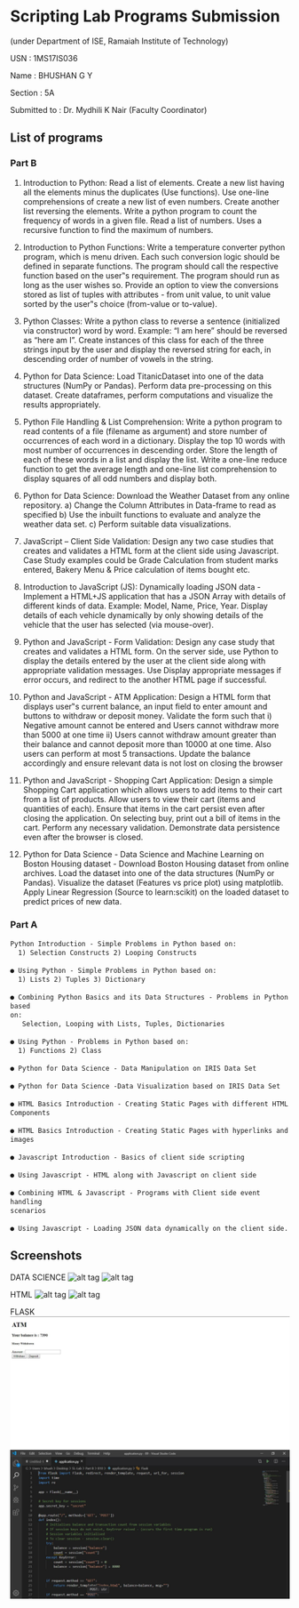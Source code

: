 # Scripting Lab Programs Submission #

(under Department of ISE, Ramaiah Institute of Technology)


USN          : 1MS17IS036

Name         : BHUSHAN G Y

Section      : 5A

Submitted to : Dr. Mydhili K Nair (Faculty Coordinator)


## List of programs ##

 ### Part B ###

1)  Introduction to Python: Read a list of elements. Create a new list having all the elements minus the
    duplicates (Use functions). Use one-line comprehensions of create a new list of 
    even numbers. Create another list reversing the elements.
    Write a python program to count the frequency of words in a given file.
    Read a list of numbers. Uses a recursive function to find the maximum of
    numbers.

2) Introduction to Python Functions: Write a temperature converter python
   program, which is menu driven. Each such conversion logic should be defined in
   separate functions. The program should call the respective function based on the
   user‟s requirement. The program should run as long as the user wishes so. Provide
   an option to view the conversions stored as list of tuples with attributes - from unit
   value, to unit value sorted by the user‟s choice (from-value or to-value).
   
3) Python Classes: Write a python class to reverse a sentence (initialized via
   constructor) word by word. Example: “I am here” should be reversed as “here am
   I”. Create instances of this class for each of the three strings input by the user and
   display the reversed string for each, in descending order of number of vowels in the
   string.   
  
4) Python for Data Science: Load TitanicDataset into one of the data structures
   (NumPy or Pandas). Perform data pre-processing on this dataset. Create dataframes,
   perform computations and visualize the results appropriately.
     
     
5)  Python File Handling & List Comprehension: Write a python program to read
    contents of a file (filename as argument) and store number of occurrences of each
    word in a dictionary. Display the top 10 words with most number of occurrences in
    descending order. Store the length of each of these words in a list and display the
    list. Write a one-line reduce function to get the average length and one-line list
    comprehension to display squares of all odd numbers and display both. 
    
    
6)  Python for Data Science: Download the Weather Dataset from any online
    repository.
    a) Change the Column Attributes in Data-frame to read as specified
    b) Use the inbuilt functions to evaluate and analyze the weather data set.
    c) Perform suitable data visualizations. 
    
    
7)  JavaScript – Client Side Validation: Design any two case studies that creates and
    validates a HTML form at the client side using Javascript. Case Study examples
    could be Grade Calculation from student marks entered, Bakery Menu & Price
    calculation of items bought etc.
    
    
8)  Introduction to JavaScript (JS): Dynamically loading JSON data - Implement a
    HTML+JS application that has a JSON Array with details of different kinds of data.
    Example: Model, Name, Price, Year. Display details of each vehicle dynamically by
    only showing details of the vehicle that the user has selected (via mouse-over). 
    
    
9)  Python and JavaScript - Form Validation: Design any case study that creates and
    validates a HTML form. On the server side, use Python to display the details
    entered by the user at the client side along with appropriate validation messages.
    Use Display appropriate messages if error occurs, and redirect to the another HTML
    page if successful.
    
    
10) Python and JavaScript - ATM Application: Design a HTML form that displays
    user‟s current balance, an input field to enter amount and buttons to withdraw or
    deposit money. Validate the form such that
    i) Negative amount cannot be entered and Users cannot withdraw more than 5000 at
    one time
    ii) Users cannot withdraw amount greater than their balance and cannot deposit
    more than 10000 at one time. Also users can perform at most 5 transactions. Update
    the balance accordingly and ensure relevant data is not lost on closing the browser
    
 
11) Python and JavaScript - Shopping Cart Application: Design a simple Shopping
    Cart application which allows users to add items to their cart from a list of products.
    Allow users to view their cart (items and quantities of each). Ensure that items in
    the cart persist even after closing the application. On selecting buy, print out a bill
    of items in the cart. Perform any necessary validation. Demonstrate data persistence
    even after the browser is closed.
    
    
12) Python for Data Science - Data Science and Machine Learning on Boston Housing
    dataset - Download Boston Housing dataset from online archives. Load the dataset
    into one of the data structures (NumPy or Pandas). Visualize the dataset (Features
    vs price plot) using matplotlib. Apply Linear Regression (Source to learn:scikit) on
    the loaded dataset to predict prices of new data. 
    
### Part A ###

    Python Introduction - Simple Problems in Python based on:
      1) Selection Constructs 2) Looping Constructs

    ● Using Python - Simple Problems in Python based on:
      1) Lists 2) Tuples 3) Dictionary

    ● Combining Python Basics and its Data Structures - Problems in Python based
    on:
       Selection, Looping with Lists, Tuples, Dictionaries

    ● Using Python - Problems in Python based on:
      1) Functions 2) Class

    ● Python for Data Science - Data Manipulation on IRIS Data Set

    ● Python for Data Science -Data Visualization based on IRIS Data Set

    ● HTML Basics Introduction - Creating Static Pages with different HTML
    Components

    ● HTML Basics Introduction - Creating Static Pages with hyperlinks and images

    ● Javascript Introduction - Basics of client side scripting

    ● Using Javascript - HTML along with Javascript on client side

    ● Combining HTML & Javascript - Programs with Client side event handling
    scenarios

    ● Using Javascript - Loading JSON data dynamically on the client side. 
    
 ## Screenshots ##
 
DATA SCIENCE
![alt tag](https://github.com/bhushangy/SL-Lab/blob/master/Part%20A/datasci1.JPG)
![alt tag](https://github.com/bhushangy/SL-Lab/blob/master/Part%20A/datasci2.JPG)

HTML
![alt tag](https://github.com/bhushangy/SL-Lab/blob/master/Part%20A/html.JPG)
![alt tag](https://github.com/bhushangy/SL-Lab/blob/master/Part%20A/html%26js.JPG)

FLASK
![alt tag](https://github.com/bhushangy/5th-Sem-Scripting-Languages-Lab/blob/master/Part%20A/flask2.JPG)
![alt tag](https://github.com/bhushangy/5th-Sem-Scripting-Languages-Lab/blob/master/Part%20A/flask3.JPG)

